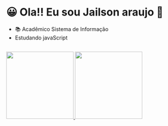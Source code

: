 ## <h1 style="color:">😀 Ola!! Eu sou Jailson araujo 👋</h1>
- 📚 Acadêmico Sistema de Informação
- Estudando javaScript
##
<div>
  <a href="https://github.com/jailsonaraujo">
  <img height="180em" src="https://github-readme-stats.vercel.app/api?username=jailsonaraujo&show_icons=true&theme=merko&include_all_commits=true&count_private=true"/>
  <img height="180em" src="https://github-readme-stats.vercel.app/api/top-langs/?username=jailsonaraujo&layout=compact&langs_count=7&theme=merko"/>
</div>
